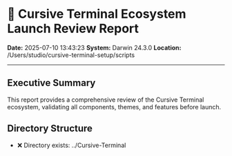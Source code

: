 # 🚀 Cursive Terminal Ecosystem Launch Review Report

**Date:** 2025-07-10 13:43:23
**System:** Darwin 24.3.0
**Location:** /Users/studio/cursive-terminal-setup/scripts

---

## Executive Summary

This report provides a comprehensive review of the Cursive Terminal ecosystem, validating all components, themes, and features before launch.

## Directory Structure

- ❌ Directory exists: ../Cursive-Terminal
